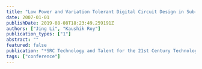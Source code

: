 ```yaml
---
title: "Low Power and Variation Tolerant Digital Circuit Design in Sub-micron  Regime  using  Low  Cost LTPS TFTs"
date: 2007-01-01
publishDate: 2019-08-08T18:23:49.259191Z
authors: ["Jing Li", "Kaushik Roy"]
publication_types: ["1"]
abstract: ""
featured: false
publication: "*SRC Technology and Talent for the 21st Century Technology (TECHCON)*"
tags: ["conference"]
---
```


